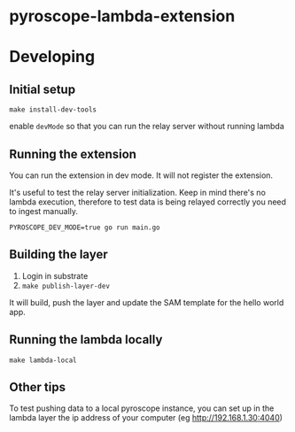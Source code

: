 # pyroscope-lambda-extension



# Developing
## Initial setup
`make install-dev-tools`


enable `devMode` so that you can run the relay server without running lambda

## Running the extension
You can run the extension in dev mode. It will not register the extension.

It's useful to test the relay server initialization.
Keep in mind there's no lambda execution, therefore to test data is being relayed correctly you need
to ingest manually.

`PYROSCOPE_DEV_MODE=true go run main.go`

## Building the layer
1. Login in substrate
2. `make publish-layer-dev`

It will build, push the layer and update the SAM template for the hello world app.

## Running the lambda locally
`make lambda-local`

## Other tips
To test pushing data to a local pyroscope instance, you can set up in the lambda layer
the ip address of your computer (eg http://192.168.1.30:4040)

